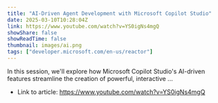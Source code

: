 ```yaml
---
title: "AI-Driven Agent Development with Microsoft Copilot Studio"
date: 2025-03-10T10:28:04Z
link: https://www.youtube.com/watch?v=YS0igNs4mgQ
showShare: false
showReadTime: false
thumbnail: images/ai.png
tags: ["developer.microsoft.com/en-us/reactor"]
---
```

In this session, we'll explore how Microsoft Copilot Studio's AI-driven features streamline the creation of powerful, interactive ...

- Link to article: https://www.youtube.com/watch?v=YS0igNs4mgQ